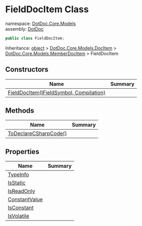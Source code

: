 ﻿# FieldDocItem Class

namespace: [DotDoc\.Core\.Models](../DotDoc.Core.Models.md)<br />
assembly: [DotDoc](../../DotDoc.md)



```csharp
public class FieldDocItem;
```

Inheritance: [object](https://docs.microsoft.com/dotnet/api/System.Object) > [DotDoc\.Core\.Models\.DocItem](../../DotDoc/DotDoc.Core.Models/DocItem.md) > [DotDoc\.Core\.Models\.MemberDocItem](../../DotDoc/DotDoc.Core.Models/MemberDocItem.md) > FieldDocItem

## Constructors

| Name | Summary |
|------|---------|
| [FieldDocItem\(IFieldSymbol, Compilation\)](./FieldDocItem/$ctor.md) |  |

## Methods

| Name | Summary |
|------|---------|
| [ToDeclareCSharpCode\(\)](./FieldDocItem/ToDeclareCSharpCode.md) |  |

## Properties

| Name | Summary |
|------|---------|
| [TypeInfo](./FieldDocItem/TypeInfo.md) |  |
| [IsStatic](./FieldDocItem/IsStatic.md) |  |
| [IsReadOnly](./FieldDocItem/IsReadOnly.md) |  |
| [ConstantValue](./FieldDocItem/ConstantValue.md) |  |
| [IsConstant](./FieldDocItem/IsConstant.md) |  |
| [IsVolatile](./FieldDocItem/IsVolatile.md) |  |

